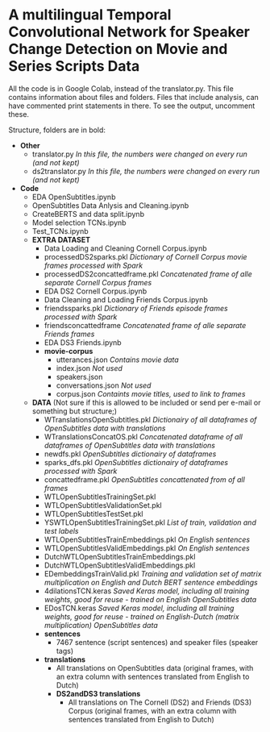 # A multilingual Temporal Convolutional Network for Speaker Change Detection on Movie and Series Scripts Data

All the code is in Google Colab, instead of the translator.py. This file contains information about files and folders.
Files that include analysis, can have commented print statements in there. To see the output, uncomment these.

Structure, folders are in bold:
- **Other**
  - translator.py _In this file, the numbers were changed on every run (and not kept)_
  - ds2translator.py _In this file, the numbers were changed on every run (and not kept)_
- **Code**
  - EDA OpenSubtitles.ipynb
  - OpenSubtitles Data Anlysis and Cleaning.ipynb
  - CreateBERTS and data split.ipynb
  - Model selection TCNs.ipynb
  - Test_TCNs.ipynb
  - **EXTRA DATASET**
    - Data Loading and Cleaning Cornell Corpus.ipynb
    - processedDS2sparks.pkl _Dictionary of Cornell Corpus movie frames processed with Spark_
    - processedDS2concattedframe.pkl _Concatenated frame of alle separate Cornell Corpus frames_
    - EDA DS2 Cornell Corpus.ipynb
    - Data Cleaning and Loading Friends Corpus.ipynb
    - friendssparks.pkl _Dictionary of Friends episode frames processed with Spark_
    - friendsconcattedframe _Concatenated frame of alle separate Friends frames_
    - EDA DS3 Friends.ipynb
    - **movie-corpus**
      - utterances.json _Contains movie data_
      - index.json _Not used_
      - speakers.json
      - conversations.json _Not used_
      - corpus.json _Containts movie titles, used to link to frames_  
  - **DATA** (Not sure if this is allowed to be included or send per e-mail or something but structure;)
    - WTranslationsOpenSubtitles.pkl _Dictionairy of all dataframes of OpenSubtitles data with translations_
    - WTranslationsConcatOS.pkl _Concatenated dataframe of all dataframes of OpenSubtitles data with translations_
    - newdfs.pkl _OpenSubtitles dictionairy of dataframes_
    - sparks_dfs.pkl _OpenSubtitles dictionairy of dataframes processed with Spark_
    - concattedframe.pkl _OpenSubtitles concattenated from of all frames_
    - WTLOpenSubtitlesTrainingSet.pkl
    - WTLOpenSubtitlesValidationSet.pkl
    - WTLOpenSubtitlesTestSet.pkl
    - YSWTLOpenSubtitlesTrainingSet.pkl _List of train, validation and test labels_
    - WTLOpenSubtitlesTrainEmbeddings.pkl _On English sentences_
    - WTLOpenSubtitlesValidEmbeddings.pkl _On English sentences_
    - DutchWTLOpenSubtitlesTrainEmbeddings.pkl
    - DutchWTLOpenSubtitlesValidEmbeddings.pkl
    - EDembeddingsTrainValid.pkl _Training and validation set of matrix multiplication on English and Dutch BERT sentence embeddings_
    - 4dilationsTCN.keras _Saved Keras model, including all training weights, good for reuse - trained on English OpenSubtitles data_
    - EDosTCN.keras _Saved Keras model, including all training weights, good for reuse - trained on English-Dutch (matrix multiplication) OpenSubtitles data_
    - **sentences**
      - 7467 sentence (script sentences) and speaker files (speaker tags)
    - **translations**
      - All translations on OpenSubtitles data (original frames, with an extra column with sentences translated from English to Dutch)
      - **DS2andDS3 translations**
        - All translations on The Cornell (DS2) and Friends (DS3) Corpus (original frames, with an extra column with sentences translated from English to Dutch)    
  

